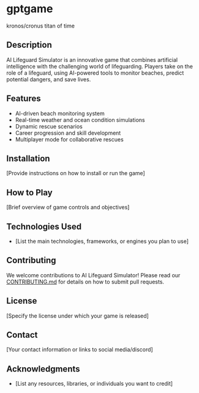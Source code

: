 # gptgame

kronos/cronus titan of time


## Description
AI Lifeguard Simulator is an innovative game that combines artificial intelligence with the challenging world of lifeguarding. Players take on the role of a lifeguard, using AI-powered tools to monitor beaches, predict potential dangers, and save lives.

## Features
- AI-driven beach monitoring system
- Real-time weather and ocean condition simulations
- Dynamic rescue scenarios
- Career progression and skill development
- Multiplayer mode for collaborative rescues

## Installation
[Provide instructions on how to install or run the game]

## How to Play
[Brief overview of game controls and objectives]

## Technologies Used
- [List the main technologies, frameworks, or engines you plan to use]

## Contributing
We welcome contributions to AI Lifeguard Simulator! Please read our [CONTRIBUTING.md](link-to-contributing-file) for details on how to submit pull requests.

## License
[Specify the license under which your game is released]

## Contact
[Your contact information or links to social media/discord]

## Acknowledgments
- [List any resources, libraries, or individuals you want to credit]
